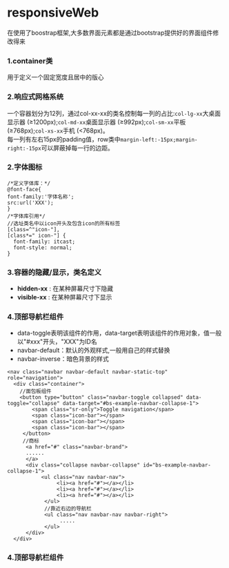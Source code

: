 # responsiveWeb
在使用了boostrap框架,大多数界面元素都是通过bootstrap提供好的界面组件修改得来
### 1.container类
用于定义一个固定宽度且居中的版心    
### 2.响应式网格系统   
一个容器划分为12列，通过col-xx-xx的类名控制每一列的占比:`col-lg-xx`大桌面显示器 (≥1200px);`col-md-xx`桌面显示器 (≥992px);`col-sm-xx`平板 (≥768px);`col-xs-xx`手机 (<768px)。    
每一列有左右15px的padding值，row类中`margin-left:-15px;margin-right:-15px`可以屏蔽掉每一行的边距。   
### 2.字体图标    
```
/*定义字体库：*/
@font-face{
font-family:'字体名称';
src:url('XXX');
}
/*字体库引用*/
//选址类名中以icon开头及包含icon的所有标签
[class=^"icon-"],
[class*=" icon-"] {
  font-family: itcast;
  font-style: normal;
}
```
### 3.容器的隐藏/显示，类名定义
- __hidden-xx__ : 在某种屏幕尺寸下隐藏
- __visible-xx__ : 在某种屏幕尺寸下显示     

### 4.顶部导航栏组件   
- data-toggle表明该组件的作用，data-target表明该组件的作用对象，值一般以"#xxx"开头，"XXX"为ID名
- navbar-default：默认的外观样式,一般用自己的样式替换
- navbar-inverse：暗色背景的样式
```
<nav class="navbar navbar-default navbar-static-top" role="navigation">
  <div class="container">
    //面包板组件
    <button type="button" class="navbar-toggle collapsed" data-toggle="collapse" data-target="#bs-example-navbar-collapse-1">
        <span class="sr-only">Toggle navigation</span>
        <span class="icon-bar"></span>
        <span class="icon-bar"></span>
        <span class="icon-bar"></span>
     </button>
     //商标
      <a href="#" class="navbar-brand">
      ......
      </a>
      <div class="collapse navbar-collapse" id="bs-example-navbar-collapse-1">
           <ul class="nav navbar-nav">
                <li><a href="#"></a></li>
                <li><a href="#"></a></li>
                <li><a href="#"></a></li>
            </ul>
            //靠近右边的导航栏
            <ul class="nav navbar-nav navbar-right">
                 .....
            </ul>
      </div>
  </div>    
```   
### 4.顶部导航栏组件













